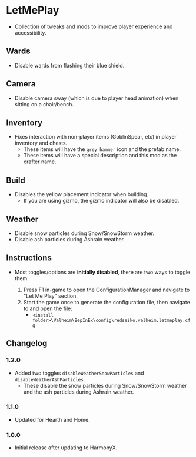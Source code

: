 ﻿# LetMePlay

  * Collection of tweaks and mods to improve player experience and accessibility.

## Wards

  * Disable wards from flashing their blue shield.

## Camera

  * Disable camera sway (which is due to player head animation) when sitting on a chair/bench.

## Inventory

  * Fixes interaction with non-player items (GoblinSpear, etc) in player inventory and chests.
    * These items will have the `grey hammer` icon and the prefab name.
    * These items will have a special description and this mod as the crafter name.

## Build

  * Disables the yellow placement indicator when building.
    * If you are using gizmo, the gizmo indicator will also be disabled.

## Weather

  * Disable snow particles during Snow/SnowStorm weather.
  * Disable ash particles during Ashrain weather.

## Instructions

* Most toggles/options are **initially disabled**, there are two ways to toggle them.

  1) Press F1 in-game to open the ConfigurationManager and navigate to "Let Me Play" section.
  2) Start the game once to generate the configuration file, then navigate to and open the file:
     * `<install folder>\Valheim\BepInEx\config\redseiko.valheim.letmeplay.cfg`

## Changelog

### 1.2.0

  * Added two toggles `disableWeatherSnowParticles` and `disableWeatherAshParticles`.
    * These disable the snow particles during Snow/SnowStorm weather and the ash particles during Ashrain weather.

### 1.1.0

  * Updated for Hearth and Home.

### 1.0.0

  * Initial release after updating to HarmonyX.